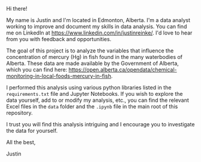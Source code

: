 Hi there!

My name is Justin and I'm located in Edmonton, Alberta. I'm a data analyst working to improve and document my skills in data analysis.
You can find me on LinkedIn at https://www.linkedin.com/in/justinreinke/. I'd love to hear from you with feedback and opportunities.

The goal of this project is to analyze the variables that influence the concentration of mercury (Hg) in fish found in the many waterbodies of Alberta. These data are made available by the Government of Alberta, which you can find here: https://open.alberta.ca/opendata/chemical-monitoring-in-local-foods-mercury-in-fish.

I performed this analysis using various python libraries listed in the `requirements.txt` file and Jupyter Notebooks. If you wish to explore the data yourself, add to or modify my analysis, etc., you can find the relevant Excel files in the `data` folder and the `.ipynb` file in the main root of this repository.

I trust you will find this analysis intriguing and I encourage you to investigate the data for yourself.

All the best,

Justin


